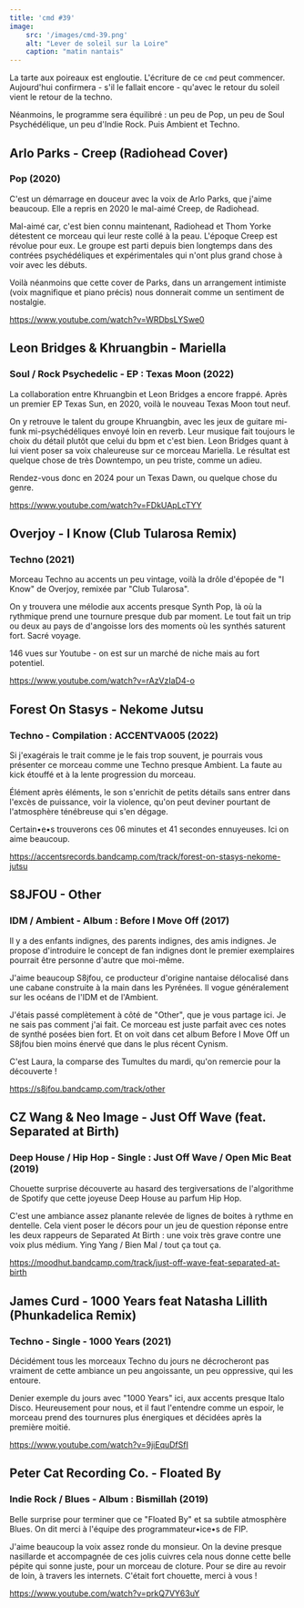 ```yaml
---
title: 'cmd #39'
image:
    src: '/images/cmd-39.png'
    alt: "Lever de soleil sur la Loire"
    caption: "matin nantais"
---
```


La tarte aux poireaux est engloutie. L'écriture de ce `cmd` peut commencer.
Aujourd'hui confirmera - s'il le fallait encore - qu'avec le retour du soleil
vient le retour de la techno.

Néanmoins, le programme sera équilibré : un peu de Pop, un peu de Soul
Psychédélique, un peu d'Indie Rock. Puis Ambient et Techno.



## Arlo Parks - Creep (Radiohead Cover)

### Pop (2020)

C'est un démarrage en douceur avec la voix de Arlo Parks, que j'aime beaucoup.
Elle a repris en 2020 le mal-aimé Creep, de Radiohead.

Mal-aimé car, c'est bien connu maintenant, Radiohead et Thom Yorke détestent ce
morceau qui leur reste collé à la peau. L'époque Creep est révolue pour eux. Le
groupe est parti depuis bien longtemps dans des contrées psychédéliques et
expérimentales qui n'ont plus grand chose à voir avec les débuts.

Voilà néanmoins que cette cover de Parks, dans un arrangement intimiste (voix
magnifique et piano précis) nous donnerait comme un sentiment de nostalgie.

https://www.youtube.com/watch?v=WRDbsLYSwe0


## Leon Bridges & Khruangbin - Mariella

### Soul / Rock Psychedelic - EP : Texas Moon (2022)

La collaboration entre Khruangbin et Leon Bridges a encore frappé. Après un
premier EP Texas Sun, en 2020, voilà le nouveau Texas Moon tout neuf.

On y retrouve le talent du groupe Khruangbin, avec les jeux de guitare mi-funk
mi-psychédéliques envoyé loin en reverb. Leur musique fait toujours le choix du
détail plutôt que celui du bpm et c'est bien. Leon Bridges quant à lui vient
poser sa voix chaleureuse sur ce morceau Mariella. Le résultat est quelque chose
de très Downtempo, un peu triste, comme un adieu.

Rendez-vous donc en 2024 pour un Texas Dawn, ou quelque chose du genre.

https://www.youtube.com/watch?v=FDkUApLcTYY



## Overjoy - I Know (Club Tularosa Remix)

### Techno (2021)

Morceau Techno au accents un peu vintage, voilà la drôle d'épopée de "I Know" de
Overjoy, remixée par "Club Tularosa".

On y trouvera une mélodie aux accents presque Synth Pop, là où la rythmique
prend une tournure presque dub par moment. Le tout fait un trip ou deux au pays
de d'angoisse lors des moments où les synthés saturent fort. Sacré voyage.

146 vues sur Youtube - on est sur un marché de niche mais au fort potentiel.

https://www.youtube.com/watch?v=rAzVzIaD4-o



## Forest On Stasys - Nekome Jutsu

### Techno - Compilation : ACCENTVA005 (2022)

Si j'exagérais le trait comme je le fais trop souvent, je pourrais vous
présenter ce morceau comme une Techno presque Ambient. La faute au kick étouffé
et à la lente progression du morceau.

Élément après éléments, le son s'enrichit de petits détails sans entrer dans
l'excès de puissance, voir la violence, qu'on peut deviner pourtant de
l'atmosphère ténébreuse qui s'en dégage.

Certain•e•s trouverons ces 06 minutes et 41 secondes ennuyeuses. Ici on aime
beaucoup.

https://accentsrecords.bandcamp.com/track/forest-on-stasys-nekome-jutsu



## S8JFOU - Other

### IDM / Ambient - Album : Before I Move Off (2017)

Il y a des enfants indignes, des parents indignes, des amis indignes. Je propose
d'introduire le concept de fan indignes dont le premier exemplaires pourrait
être personne d'autre que moi-même.

J'aime beaucoup S8jfou, ce producteur d'origine nantaise délocalisé dans une
cabane construite à la main dans les Pyrénées. Il vogue généralement sur les
océans de l'IDM et de l'Ambient.

J'étais passé complètement à côté de "Other", que je vous partage ici. Je ne
sais pas comment j'ai fait. Ce morceau est juste parfait avec ces notes de
synthé posées bien fort. Et on voit dans cet album Before I Move Off un S8jfou
bien moins énervé que dans le plus récent Cynism.

C'est Laura, la comparse des Tumultes du mardi, qu'on remercie pour la
découverte !

https://s8jfou.bandcamp.com/track/other



## CZ Wang & Neo Image - Just Off Wave (feat. Separated at Birth)

### Deep House / Hip Hop - Single : Just Off Wave / Open Mic Beat (2019)

Chouette surprise découverte au hasard des tergiversations de l'algorithme de
Spotify que cette joyeuse Deep House au parfum Hip Hop.

C'est une ambiance assez planante relevée de lignes de boites à rythme en
dentelle. Cela vient poser le décors pour un jeu de question réponse entre les
deux rappeurs de Separated At Birth : une voix très grave contre une voix plus
médium. Ying Yang / Bien Mal / tout ça tout ça.

https://moodhut.bandcamp.com/track/just-off-wave-feat-separated-at-birth



## James Curd - 1000 Years feat Natasha Lillith (Phunkadelica Remix)

### Techno - Single - 1000 Years (2021)

Décidément tous les morceaux Techno du jours ne décrocheront pas vraiment de
cette ambiance un peu angoissante, un peu oppressive, qui les entoure.

Denier exemple du jours avec "1000 Years" ici, aux accents presque Italo Disco.
Heureusement pour nous, et il faut l'entendre comme un espoir, le morceau prend
des tournures plus énergiques et décidées après la première moitié.

https://www.youtube.com/watch?v=9jiEquDfSfI



## Peter Cat Recording Co. - Floated By

### Indie Rock / Blues - Album : Bismillah (2019)

Belle surprise pour terminer que ce "Floated By" et sa subtile  atmosphère
Blues. On dit merci à l'équipe des programmateur•ice•s de FIP.

J'aime beaucoup la voix assez ronde du monsieur. On la devine presque nasillarde
et accompagnée de ces jolis cuivres cela nous donne cette belle pépite qui sonne
juste, pour un morceau de cloture. Pour se dire au revoir de loin, à travers les
internets. C'était fort chouette, merci à vous !

https://www.youtube.com/watch?v=prkQ7VY63uY

